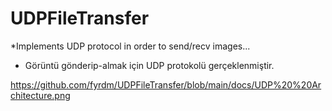 # UDPFileTransfer

*Implements UDP protocol in order to send/recv images...
* Görüntü gönderip-almak için UDP protokolü gerçeklenmiştir.


https://github.com/fyrdm/UDPFileTransfer/blob/main/docs/UDP%20%20Architecture.png
